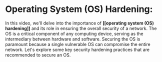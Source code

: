 # Operating System (OS) Hardening:

In this video, we'll delve into the importance of **[[operating system (OS) hardening]]** and its role in ensuring the overall security of a network. The OS is a critical component of any computing device, serving as the intermediary between hardware and software. Securing the OS is paramount because a single vulnerable OS can compromise the entire network. Let's explore some key security hardening practices that are recommended to secure an OS.